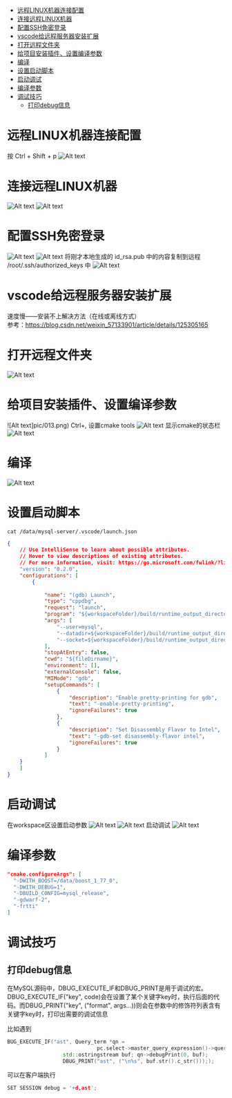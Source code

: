 - [远程LINUX机器连接配置](#远程linux机器连接配置)
- [连接远程LINUX机器](#连接远程linux机器)
- [配置SSH免密登录](#配置ssh免密登录)
- [vscode给远程服务器安装扩展](#vscode给远程服务器安装扩展)
- [打开远程文件夹](#打开远程文件夹)
- [给项目安装插件、设置编译参数](#给项目安装插件设置编译参数)
- [编译](#编译)
- [设置启动脚本](#设置启动脚本)
- [启动调试](#启动调试)
- [编译参数](#编译参数)
- [调试技巧](#调试技巧)
  - [打印debug信息](#打印debug信息)

# 远程LINUX机器连接配置
按 Ctrl + Shift + p
![Alt text](pic/006.png)
# 连接远程LINUX机器
![Alt text](pic/007.png)
![Alt text](pic/008.png)
# 配置SSH免密登录
![Alt text](pic/009.png)
![Alt text](pic/010.png)
 将刚才本地生成的 id_rsa.pub 中的内容复制到远程 /root/.ssh/authorized_keys 中
 ![Alt text](pic/011.png)
 # vscode给远程服务器安装扩展
 速度慢——安装不上解决方法（在线或离线方式）  
参考：https://blog.csdn.net/weixin_57133901/article/details/125305165
# 打开远程文件夹
![Alt text](pic/012.png)
# 给项目安装插件、设置编译参数
![Alt text]pic/013.png)
Ctrl+, 设置cmake tools
![Alt text](pic/014.png)
显示cmake的状态栏
![Alt text](pic/015.png)
# 编译
![Alt text](pic/016.png)
# 设置启动脚本
`cat /data/mysql-server/.vscode/launch.json`
```json
{
    // Use IntelliSense to learn about possible attributes.
    // Hover to view descriptions of existing attributes.
    // For more information, visit: https://go.microsoft.com/fwlink/?linkid=830387
    "version": "0.2.0",
    "configurations": [
        {
            
            "name": "(gdb) Launch",
            "type": "cppdbg",
            "request": "launch",
            "program": "${workspaceFolder}/build/runtime_output_directory/mysqld-debug",
            "args": [
                "--user=mysql",
                "--datadir=${workspaceFolder}/build/runtime_output_directory/../data",
                "--socket=${workspaceFolder}/build/runtime_output_directory/../data/mysql.sock.lock"
            ],
            "stopAtEntry": false,
            "cwd": "${fileDirname}",
            "environment": [],
            "externalConsole": false,
            "MIMode": "gdb",
            "setupCommands": [
                {
                    "description": "Enable pretty-printing for gdb",
                    "text": "-enable-pretty-printing",
                    "ignoreFailures": true
                },
                {
                    "description": "Set Disassembly Flavor to Intel",
                    "text": "-gdb-set disassembly-flavor intel",
                    "ignoreFailures": true
                }
            ]
    }
    ]
}
```
# 启动调试
在workspace区设置启动参数
![Alt text](pic/017.png)
![Alt text](pic/018.png)
启动调试
![Alt text](pic/019.png)

# 编译参数
```json
"cmake.configureArgs": [
  "-DWITH_BOOST=/data/boost_1_77_0",
  "-DWITH_DEBUG=1",
  "-DBUILD_CONFIG=mysql_release",
  "-gdwarf-2",
  "-frtti"
]
```

# 调试技巧
## 打印debug信息
在MySQL源码中，DBUG_EXECUTE_IF和DBUG_PRINT是用于调试的宏。DBUG_EXECUTE_IF("key", code)会在设置了某个关键字key时，执行后面的代码。而DBUG_PRINT("key", ("format", args...))则会在参数中的修饰符列表含有关键字key时，打印出需要的调试信息

比如遇到
```cpp
BUG_EXECUTE_IF("ast", Query_term *qn =
                             pc.select->master_query_expression()->query_term();
                  std::ostringstream buf; qn->debugPrint(0, buf);
                  DBUG_PRINT("ast", ("\n%s", buf.str().c_str()));); 
```

可以在客户端执行
```cpp
SET SESSION debug = '+d,ast';
```